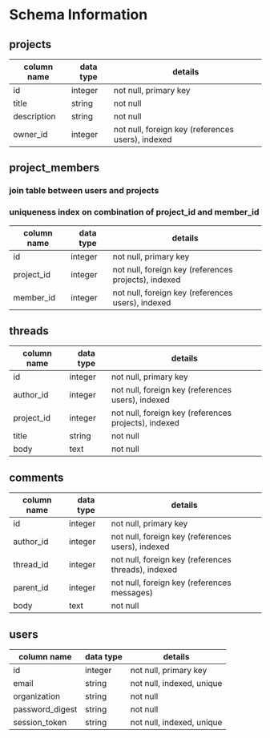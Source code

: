 # Schema Information

## projects
column name | data type | details
------------|-----------|-----------------------
id          | integer   | not null, primary key
title       | string    | not null
description | string    | not null
owner_id    | integer   | not null, foreign key (references users), indexed

## project_members
### join table between users and projects
### uniqueness index on combination of project_id and member_id

column name | data type | details
------------|-----------|-----------------------
id          | integer   | not null, primary key
project_id  | integer   | not null, foreign key (references projects), indexed
member_id   | integer   | not null, foreign key (references users), indexed



## threads
column name | data type | details
------------|-----------|-----------------------
id          | integer   | not null, primary key
author_id   | integer   | not null, foreign key (references users), indexed
project_id  | integer   | not null, foreign key (references projects), indexed
title       | string    | not null
body        | text      | not null

<!-- May need to refactor to remove threads altogether - consider implications of this -->
## comments
column name | data type | details
------------|-----------|-----------------------
id          | integer   | not null, primary key
author_id   | integer   | not null, foreign key (references users), indexed
thread_id   | integer   | not null, foreign key (references threads), indexed
parent_id   | integer   | not null, foreign key (references messages)
body        | text      | not null

## users
column name     | data type | details
----------------|-----------|-----------------------
id              | integer   | not null, primary key
email           | string    | not null, indexed, unique
organization    | string    | not null
password_digest | string    | not null
session_token   | string    | not null, indexed, unique
